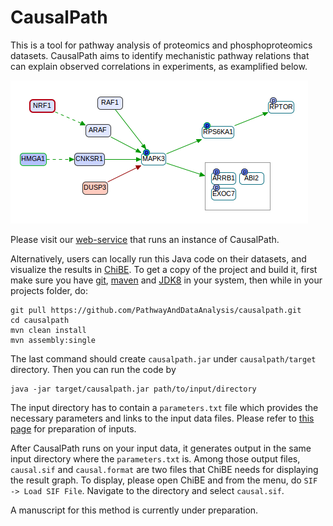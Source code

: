 # CausalPath
This is a tool for pathway analysis of proteomics and phosphoproteomics datasets. CausalPath aims to identify mechanistic pathway relations that can explain observed correlations in experiments, as examplified below.

![CausalPath sample output](wiki/sample.png "Identifying the reasons for the downregulation of MAPK3 and its downstream effects.")

Please visit our [web-service](http://104.198.75.85:3001/) that runs an instance of CausalPath.

Alternatively, users can locally run this Java code on their datasets, and visualize the results in [ChiBE](https://github.com/PathwayCommons/chibe). To get a copy of the project and build it, first make sure you have [git](https://git-scm.com/downloads), [maven](https://maven.apache.org/download.cgi) and [JDK8](http://www.oracle.com/technetwork/java/javase/downloads/jdk8-downloads-2133151.html) in your system, then while in your projects folder, do:
```
git pull https://github.com/PathwayAndDataAnalysis/causalpath.git
cd causalpath
mvn clean install
mvn assembly:single
```
The last command should create `causalpath.jar` under `causalpath/target` directory. Then you can run the code by
```
java -jar target/causalpath.jar path/to/input/directory
```
The input directory has to contain a `parameters.txt` file which provides the necessary parameters and links to the input data files. Please refer to [this page](todo) for preparation of inputs.

After CausalPath runs on your input data, it generates output in the same input directory where the `parameters.txt` is. Among those output files, `causal.sif` and `causal.format` are two files that ChiBE needs for displaying the result graph. To display, please open ChiBE and from the menu, do `SIF -> Load SIF File`. Navigate to the directory and select `causal.sif`. 

A manuscript for this method is currently under preparation.
